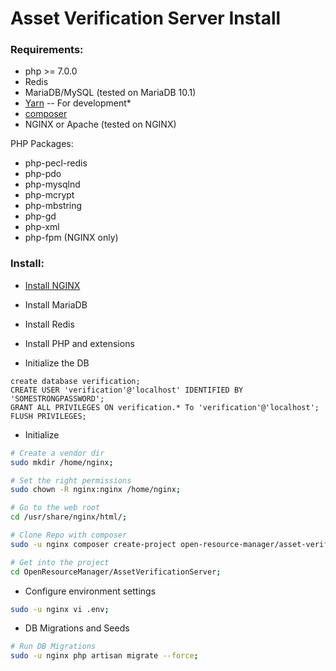 # Asset Verification Server Install

### Requirements:

- php >= 7.0.0
- Redis
- MariaDB/MySQL (tested on MariaDB 10.1)
- [Yarn](https://yarnpkg.com/) -- For development*
- [composer](https://getcomposer.org/)
- NGINX or Apache (tested on NGINX)

PHP Packages:

- php-pecl-redis
- php-pdo
- php-mysqlnd
- php-mcrypt
- php-mbstring
- php-gd
- php-xml
- php-fpm (NGINX only)

### Install:

* [Install NGINX](https://github.com/MelonSmasher/NginxInstaller)

* Install MariaDB

* Install Redis

* Install PHP and extensions

* Initialize the DB

```mysql
create database verification;
CREATE USER 'verification'@'localhost' IDENTIFIED BY 'SOMESTRONGPASSWORD';
GRANT ALL PRIVILEGES ON verification.* To 'verification'@'localhost';
FLUSH PRIVILEGES;
```

* Initialize

```bash
# Create a vendor dir
sudo mkdir /home/nginx;

# Set the right permissions
sudo chown -R nginx:nginx /home/nginx;

# Go to the web root
cd /usr/share/nginx/html/;

# Clone Repo with composer
sudo -u nginx composer create-project open-resource-manager/asset-verification-server OpenResourceManager/AssetVerificationServer dev-master --keep-vcs; 

# Get into the project
cd OpenResourceManager/AssetVerificationServer;
```

* Configure environment settings

```bash
sudo -u nginx vi .env;
```

* DB Migrations and Seeds

```bash
# Run DB Migrations
sudo -u nginx php artisan migrate --force;
```